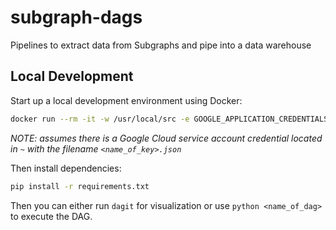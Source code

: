 # subgraph-dags
Pipelines to extract data from Subgraphs and pipe into a data warehouse

## Local Development

Start up a local development environment using Docker:

```bash
docker run --rm -it -w /usr/local/src -e GOOGLE_APPLICATION_CREDENTIALS=/key/<name_of_key>.json -v ~:/key -v $PWD:/usr/local/src python:3.10 bash
```

_NOTE: assumes there is a Google Cloud service account credential located in `~` with the filename `<name_of_key>.json`_

Then install dependencies:

```bash
pip install -r requirements.txt
```

Then you can either run `dagit` for visualization or use `python <name_of_dag>` to execute the DAG.
